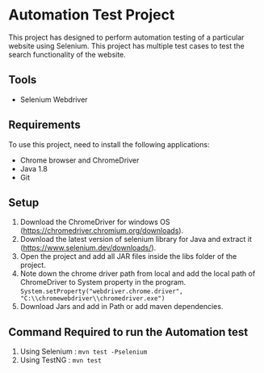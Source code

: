 
# Automation Test Project
This project has designed to perform automation testing of a particular website using Selenium. This project has multiple test cases to test the search functionality of the website.

## Tools
* Selenium Webdriver

## Requirements

To use this project, need to install the following applications:
* Chrome browser and ChromeDriver
* Java 1.8
* Git

## Setup 
1.	Download the ChromeDriver for windows OS (https://chromedriver.chromium.org/downloads).
2.	Download the latest version of selenium library for Java and extract it (https://www.selenium.dev/downloads/).
3.	Open the project and add all JAR files inside the libs folder of the project.
4.	Note down the chrome driver path from local and add the local path of ChromeDriver to System property in the program. 
`System.setProperty("webdriver.chrome.driver", "C:\\chromewebdriver\\chromedriver.exe")`
5.	Download Jars and add in Path or add maven dependencies.

## Command Required to run the Automation test
1. Using Selenium : `mvn test -Pselenium`
2. Using TestNG : `mvn test` 
